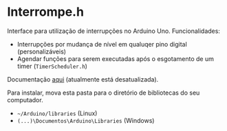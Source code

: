 # Interrompe.h

Interface para utilização de interrupções no Arduino Uno.
Funcionalidades:
* Interrupções por mudança de nível em qualuqer pino digital (personalizáveis)
* Agendar funções para serem executadas após o esgotamento de um timer (`TimerScheduler.h`)

Documentação [aqui](https://drive.google.com/file/d/0B69EjPAzN1_cbTVIUTJTZDY5Zk0) (atualmente está desatualizada).

Para instalar, mova esta pasta para o diretório de bibliotecas do seu computador.
* `~/Arduino/libraries` (Linux)
* `(...)\Documentos\Arduino\Libraries` (Windows)
